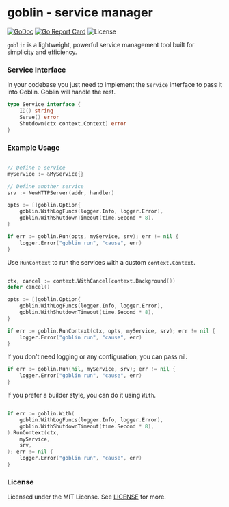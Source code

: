 # goblin - service manager

[![GoDoc](https://godoc.org/github.com/foxm4ster/goblin?status.svg)](https://godoc.org/github.com/foxm4ster/goblin)
[![Go Report Card](https://goreportcard.com/badge/github.com/foxm4ster/goblin)](https://goreportcard.com/report/github.com/foxm4ster/goblin)
![License](https://img.shields.io/dub/l/vibe-d.svg)

`goblin` is a lightweight, powerful service management tool built for simplicity and efficiency.

### Service Interface

In your codebase you just need to implement the `Service` interface to pass it into Goblin. Goblin will handle the rest.

```go
type Service interface {
    ID() string
    Serve() error
    Shutdown(ctx context.Context) error
}
```

### Example Usage

```go

// Define a service
myService := &MyService{}

// Define another service
srv := NewHTTPServer(addr, handler)

opts := []goblin.Option{
    goblin.WithLogFuncs(logger.Info, logger.Error),
    goblin.WithShutdownTimeout(time.Second * 8),
}

if err := goblin.Run(opts, myService, srv); err != nil {
    logger.Error("goblin run", "cause", err)
}
```

Use `RunContext` to run the services with a custom `context.Context`.

```go

ctx, cancel := context.WithCancel(context.Background())
defer cancel()

opts := []goblin.Option{
    goblin.WithLogFuncs(logger.Info, logger.Error),
    goblin.WithShutdownTimeout(time.Second * 8),
}

if err := goblin.RunContext(ctx, opts, myService, srv); err != nil {
    logger.Error("goblin run", "cause", err)
}
```

If you don't need logging or any configuration, you can pass nil.

```go
if err := goblin.Run(nil, myService, srv); err != nil {
    logger.Error("goblin run", "cause", err)
}
```

If you prefer a builder style, you can do it using `With`.

```go

if err := goblin.With(
    goblin.WithLogFuncs(logger.Info, logger.Error),
    goblin.WithShutdownTimeout(time.Second * 8),
).RunContext(ctx,
	myService,
	srv,
); err != nil {
    logger.Error("goblin run", "cause", err)
}

```

### License

Licensed under the MIT License. See [LICENSE](./LICENSE) for more.
